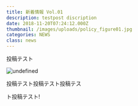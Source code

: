 ```yaml
---
title: 新着情報 Vol.01
description: testpost discription
date: 2018-11-20T07:24:12.000Z
thumbnail: /images/uploads/policy_figure01.jpg
categories: NEWS
class: news
---
```


投稿テスト

![undefined](/images/uploads/policy_figure01.jpg)

投稿テスト投稿テスト投稿テス

ト投稿テスト!










